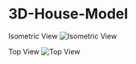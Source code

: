 # 3D-House-Model

Isometric View
![Isometric View ](https://user-images.githubusercontent.com/109854165/180614972-02fb1704-a83f-4a91-88eb-41b3c017b7f6.png)


Top View
![Top View](https://user-images.githubusercontent.com/109854165/180614977-9c5690bf-aab4-4465-93f6-9a80fc06b32f.png)
